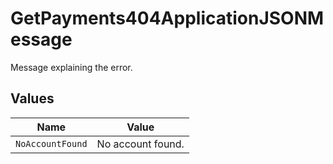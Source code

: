 # GetPayments404ApplicationJSONMessage

Message explaining the error.


## Values

| Name              | Value             |
| ----------------- | ----------------- |
| `NoAccountFound`  | No account found. |